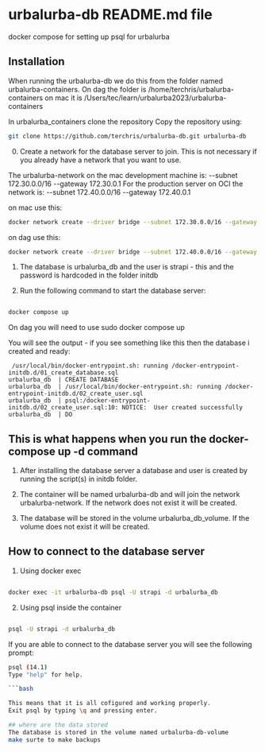 # urbalurba-db README.md file
docker compose for setting up psql for urbalurba






## Installation

When running the urbalurba-db we do this from the folder named urbalurba-containers.
On dag the folder is /home/terchris/urbalurba-containers on mac it is /Users/tec/learn/urbalurba2023/urbalurba-containers

In urbalurba_containers clone the repository
Copy the repository using:
```bash
git clone https://github.com/terchris/urbalurba-db.git urbalurba-db
```




0. Create a network for the database server to join. This is not necessary if you already have a network that you want to use.

The urbalurba-network on the mac development machine is: --subnet 172.30.0.0/16 --gateway 172.30.0.1
For the production server on OCI the network is: --subnet 172.40.0.0/16 --gateway 172.40.0.1

on mac use this:
```bash
docker network create --driver bridge --subnet 172.30.0.0/16 --gateway 172.30.0.1 urbalurba-network
```
on dag use this:
```bash
docker network create --driver bridge --subnet 172.40.0.0/16 --gateway 172.40.0.1 urbalurba-network

```



1. The database is urbalurba_db and the user is strapi - this and the password is hardcoded in the folder initdb

2. Run the following command to start the database server:
```bash

docker compose up 

```
On dag you will need to use sudo docker compose up

You will see the output - if you see something like this then the database i created and ready:
```
 /usr/local/bin/docker-entrypoint.sh: running /docker-entrypoint-initdb.d/01_create_database.sql
urbalurba_db  | CREATE DATABASE
urbalurba_db  | /usr/local/bin/docker-entrypoint.sh: running /docker-entrypoint-initdb.d/02_create_user.sql
urbalurba_db  | psql:/docker-entrypoint-initdb.d/02_create_user.sql:10: NOTICE:  User created successfully
urbalurba_db  | DO
``` 


## This is what happens when you run the docker-compose up -d command

1. After installing the database server a database and user is created by running the script(s) in initdb folder.

2. The container will be named urbalurba-db and will join the network urbalurba-network. If the network does not exist it will be created.

3. The database will be stored in the volume urbalurba_db_volume. If the volume does not exist it will be created.


## How to connect to the database server

1. Using docker exec

```bash

docker exec -it urbalurba-db psql -U strapi -d urbalurba_db

```


2. Using psql inside the container

```bash

psql -U strapi -d urbalurba_db

```

If you are able to connect to the database server you will see the following prompt:

```bash
psql (14.1)
Type "help" for help.

```bash

This means that it is all cofigured and working properly.
Exit psql by typing \q and pressing enter.

## where are the data stored
The database is stored in the volume named urbalurba-db-volume
make surte to make backups


